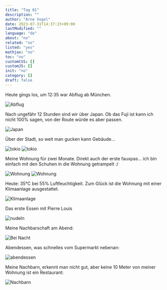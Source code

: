 ```yaml
---
title: "Tag 01"
description: ""
author: "Arne Vogel"
date: 2023-07-31T14:37:23+09:00
lastModified: ""
language: "de"
about: "no"
related: "no"
listed: "yes"
mathjax: "no"
toc: "no"
customCSS: []
customJS: []
init: "no"
category: []
draft: false
---
```


Heute gings los, um 12:35 war Abflug ab München.

![Abflug](takeoff.jpg)

Nach ungefähr 12 Stunden sind wir über Japan. Ob das Fuji ist kann ich nicht 100% sagen, von der Route würde es aber passen.

![Japan](arrival.jpg)

Über der Stadt, so weit man gucken kann Gebäude…

![tokio](city.jpg)
![tokio](city2.jpg)

Meine Wohnung für zwei Monate. Direkt auch der erste fauxpas… ich bin einfach mit den Schuhen in die Wohnung getrampelt :/

![Wohnung](wohnung.jpg)
![Wohnung](wohnung1.jpg)

Heute: 35°C bei 55% Luftfeuchtigkeit. Zum Glück ist die Wohnung mit einer Klimaanlage ausgestattet.

![Klimaanlage](retter-in-der-not.jpg)

Das erste Essen mit Pierre Louis

![nudeln](erstes-essen.jpg)

Meine Nachbarschaft am Abend:

![Bei Nacht](bei-nacht.jpg)

Abendessen, was schnelles vom Supermarkt nebenan:

![abendessen](fertiggericht.jpg)

Meine Nachbarn, erkennt man nicht gut, aber keine 10 Meter von meiner Wohnung ist ein Restaurant:

![Nachbarn](nachbarn.jpg)

